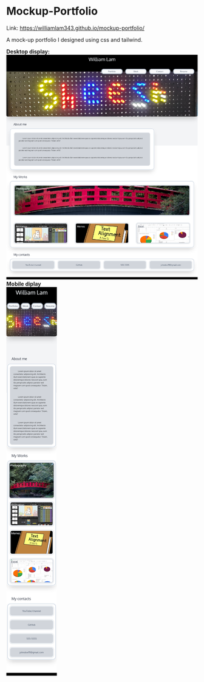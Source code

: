 # Mockup-Portfolio

Link: https://williamlam343.github.io/mockup-portfolio/

A mock-up portfolio I designed using css and tailwind.

**Desktop display:**
![img of mockup-desktop](https://github.com/Williamlam343/mockup-portfolio/blob/main/img/mock-up-desktop.png)
<br />
**Mobile diplay**
<br />
![img of mockup-mobile](https://github.com/Williamlam343/mockup-portfolio/blob/main/img/mock-up-mobile.png)

